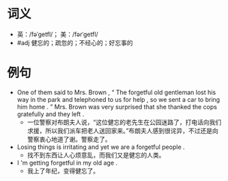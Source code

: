 # 词义
- 英：/fəˈɡetfl/； 美：/fərˈɡetfl/
- #adj 健忘的；疏忽的；不经心的；好忘事的
# 例句
- One of them said to Mrs. Brown , “ The forgetful old gentleman lost his way in the park and telephoned to us for help , so we sent a car to bring him home . ” Mrs. Brown was very surprised that she thanked the cops gratefully and they left .
	- 一位警察对布朗夫人说，“这位健忘的老先生在公园迷路了，打电话向我们求援，所以我们派车把老人送回家来。”布朗夫人感到很诧异，不过还是向警察衷心地道了谢。警察走了。
- Losing things is irritating and yet we are a forgetful people .
	- 找不到东西让人心烦意乱，而我们又是健忘的人类。
- I 'm getting forgetful in my old age .
	- 我上了年纪，变得健忘了。
